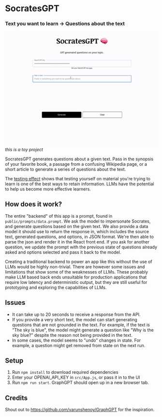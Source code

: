 # SocratesGPT
### Text you want to learn → Questions about the text

![demo](demo.gif)
_this is a toy project_

SocratesGPT generates questions about a given text. Pass in the synopsis of your favorite book, a passage from a confusing Wikipedia page, or a short article to generate a series of questions about the text.

The [testing effect](https://en.wikipedia.org/wiki/Testing_effect) shows that testing yourself on material you're trying to learn is one of the best ways to retain information. LLMs have the potential to help us become more effective learners. 

## How does it work?
The entire "backend" of this app is a prompt, found in `public/prompts/data.prompt`. We ask the model to impersonate Socrates, and generate questions based on the given text. We also provide a data model it should use to return the response in, which includes the source text, generated questions, and options, in JSON format. We're then able to parse the json and render it in the React front end. If you ask for another question, we update the prompt with the previous state of questions already asked and options selected and pass it back to the model.

Creating a traditional backend to power an app like this without the use of LLMs would be highly non-trivial. There are however some issues and limitations that show some of the weaknesses of LLMs. These probably make LLM based back ends unsuitable for production applications that require low latency and deterministic output, but they are still useful for prototyping and exploring the capabilities of LLMs.

## Issues
- It can take up to 20 seconds to receive a response from the API.
- If you provide a very short text, the model can start generating questions that are not grounded in the text. For example, if the text is "The sky is blue", the model might generate a question like "Why is the sky blue?" despite the reason not being provided in the text.
- In some cases, the model seems to "undo" changes in state. For example, a question might get removed from state on the next run.


## Setup
1. Run `npm install` to download required dependencies
2. Enter your OPENAI_API_KEY in `src/App.js`, or pass it in to the UI
3. Run `npm run start`. GraphGPT should open up in a new browser tab.

## Credits
Shout out to https://github.com/varunshenoy/GraphGPT for the inspiration.